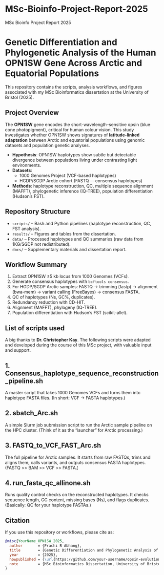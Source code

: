 # MSc-Bioinfo-Project-Report-2025
MSc Bioinfo Project Report 2025


# Genetic Differentiation and Phylogenetic Analysis of the Human OPN1SW Gene Across Arctic and Equatorial Populations

This repository contains the scripts, analysis workflows, and figures 
associated with my MSc Bioinformatics dissertation at the University of Bristol (2025).

## Project Overview
The **OPN1SW** gene encodes the short-wavelength–sensitive opsin (blue cone photopigment), 
critical for human colour vision. This study investigates whether OPN1SW shows signatures of **latitude-linked adaptation** 
between Arctic and equatorial populations using genomic datasets and population genetic analyses.

- **Hypothesis**: OPN1SW haplotypes show subtle but detectable divergence between populations living under contrasting light environments.
- **Datasets**:  
  - 1000 Genomes Project (VCF-based haplotypes)  
  - HGDP/SGDP Arctic cohort (FASTQ -- consensus haplotypes)  
- **Methods**: haplotype reconstruction, QC, multiple sequence alignment (MAFFT), 
  phylogenetic inference (IQ-TREE), population differentiation (Hudson’s FST).   

## Repository Structure
- `scripts/` – Bash and Python pipelines (haplotype reconstruction, QC, FST analysis).  
- `results/` – Figures and tables from the dissertation.  
- `data/` – Processed haplotypes and QC summaries (raw data from 1KG/SGDP not redistributed).  
- `docs/` – Supplementary materials and dissertation report.  

## Workflow Summary
1. Extract OPN1SW ±5 kb locus from 1000 Genomes (VCFs).  
2. Generate consensus haplotypes with `bcftools consensus`.  
3. For HGDP/SGDP Arctic samples: FASTQ -> trimming (fastp) -> alignment (bwa-mem) -> variant calling (FreeBayes) -> consensus FASTA.  
4. QC of haplotypes (Ns, GC%, duplicates).  
5. Redundancy reduction with CD-HIT.  
6. Alignment (MAFFT), phylogeny (IQ-TREE).  
7. Population differentiation with Hudson’s FST (scikit-allel).  

## List of scripts used 
A big thanks to **Dr. Christopher Kay**. The following scripts were adapted and developed during the course of this MSc project, with valuable input and support.

## 1. Consensus_haplotype_sequence_reconstruction_pipeline.sh
A master script that takes 1000 Genomes VCFs and turns them into haplotype FASTA files.
(In short: VCF → FASTA haplotypes.)

## 2. sbatch_Arc.sh
A simple Slurm job submission script to run the Arctic sample pipeline on the HPC cluster.
(Think of it as the “launcher” for Arctic processing.)

## 3. FASTQ_to_VCF_FAST_Arc.sh
The full pipeline for Arctic samples. It starts from raw FASTQs, trims and aligns them, calls variants, and outputs consensus FASTA haplotypes.
(FASTQ >> BAM >> VCF >> FASTA.)

## 4. run_fasta_qc_allinone.sh
Runs quality control checks on the reconstructed haplotypes. It checks sequence length, GC content, missing bases (Ns), and flags duplicates.
(Basically: QC for your haplotype FASTAs.)


## Citation
If you use this repository or workflows, please cite as:

```bibtex
@misc{YourName_OPN1SW_2025,
  author       = {Prachi R Abhang},
  title        = {Genetic Differentiation and Phylogenetic Analysis of the Human OPN1SW Gene Across Arctic and Equatorial Populations)},
  year         = {2025},
  howpublished = {\url{https://github.com/your-username/opsin-evolution}},
  note         = {MSc Bioinformatics Dissertation, University of Bristol}
}
